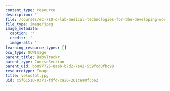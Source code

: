 ```yaml
---
content_type: resource
description: ''
file: /courses/ec-710-d-lab-medical-technologies-for-the-developing-world-spring-2010/c5f615100371fdfdca20261cea0f3b62_velostat.jpg
file_type: image/jpeg
image_metadata:
  caption: ''
  credit: ''
  image-alt: ''
learning_resource_types: []
ocw_type: OCWImage
parent_title: BabyTrackr
parent_type: CourseSection
parent_uid: bb097725-8aab-b7d2-7e42-559fcd0fbc98
resourcetype: Image
title: velostat.jpg
uid: c5f61510-0371-fdfd-ca20-261cea0f3b62
---
```

